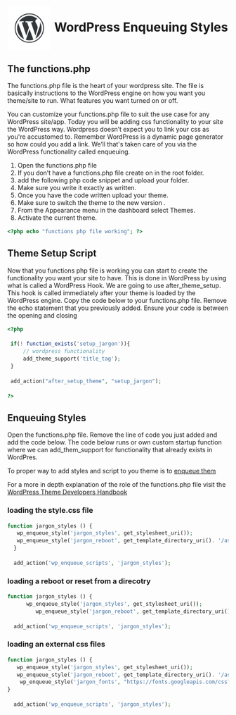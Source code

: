 # <img src="./assets/images/wordpress-water-mark.png" width="100" align="center"> WordPress Enqueuing Styles

## The functions.php
The functions.php file is the heart of your wordpress site. The file is basically instructions to the WordPress engine on how you want you theme/site to run. What features you want turned on or off.

You can customize your functions.php file to suit the use case for any WordPress site/app. Today you  will be adding css functionality to your site the WordPress way. Wordpress doesn’t expect you to link your css as you're accustomed to. Remember WordPress is a dynamic page generator so how could you add a link. We’ll that's taken care of you via the WordPress functionality called enqueuing.

1. Open the functions.php file
1. If you don’t have a functions.php file create on in the root folder.
1. add the following php code snippet and upload your folder.
1. Make sure you write it exactly as written.
1. Once you have the code written upload your theme.
1. Make sure to switch the theme to the new version .
1. From the  Appearance menu in the dashboard select  Themes.
1. Activate the current theme.

```php
<?php echo "functions php file working"; ?>
```

## Theme Setup Script
Now that you functions php file is working you can start to create the functionality you want your site to have. This is done in WordPress by using what is called a WordPress Hook. We are going to use after_theme_setup. This hook is called immediately after your theme is loaded by the WordPress engine. Copy the code below to your functions.php file. Remove the echo statement that you previously added. Ensure your code is between the opening and closing <?php code tags ?>
```php
<?php

 if(! function_exists('setup_jargon')){
     // wordpress functionality
     add_theme_support('title_tag');
 }

 add_action("after_setup_theme", "setup_jargon");

?>

```

## Enqueuing Styles

Open the functions.php file. Remove the line of code you just added and add the code below. The code below runs or own custom startup function where we can add_them_support for functionality that already exists in WordPres.

To proper way to add styles and script to you theme is to [enqueue them](https://developer.wordpress.org/themes/basics/including-css-javascript/)

For a more in depth explanation of the role of the functions.php file visit the [WordPress Theme Developers Handbook](https://codex.wordpress.org/Functions_File_Explained)

### loading the style.css file
```php
function jargon_styles () {
   wp_enqueue_style('jargon_styles', get_stylesheet_uri());
   wp_enqueue_style('jargon_reboot', get_template_directory_uri(). '/assets/css/reboot.css');
  }

  add_action('wp_enqueue_scripts', 'jargon_styles');
```
### loading a reboot or reset from a direcotry

```php
function jargon_styles () {
      wp_enqueue_style('jargon_styles', get_stylesheet_uri());
         wp_enqueue_style('jargon_reboot', get_template_directory_uri(). '/assets/css/reboot.css');   }

  add_action('wp_enqueue_scripts', 'jargon_styles');
```

### loading an external css files 
```php
function jargon_styles () {
   wp_enqueue_style('jargon_styles', get_stylesheet_uri());
   wp_enqueue_style('jargon_reboot', get_template_directory_uri(). '/assets/css/reboot.css');  
    wp_enqueue_style('jargon_fonts', "https://fonts.googleapis.com/css?family=Open+Sans&display=swap");
}

  add_action('wp_enqueue_scripts', 'jargon_styles');
```





